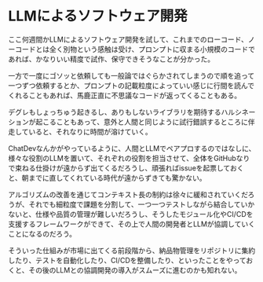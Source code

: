 # LLMによるソフトウェア開発

ここ何週間かLLMによるソフトウェア開発を試して、これまでのローコード、ノーコードとは全く別物という感触は受け、プロンプトに収まる小規模のコードであれば、かなりいい精度で試作、保守できそうなことが分かった。

一方で一度にゴソッと依頼しても一般論ではぐらかされてしまうので順を追って一つずつ依頼するとか、プロンプトの記載粒度によっていい感じに行間を読んでくれることもあれば、馬鹿正直に不思議なコードが返ってくることもある。

デグレもしょっちゅう起きるし、ありもしないライブラリを期待するハルシネーションが起こることもあって、意外と人間と同じように試行錯誤するところに伴走していると、それなりに時間が溶けていく。

ChatDevなんかがやっているように、人間とLLMでペアプロするのではなしに、様々な役割のLLMを置いて、それぞれの役割を担当させて、全体をGitHubなりで束ねる仕掛けが遠からず出てくるだろうし、頑張ればissueを起票しておくと、朝までに直してくれている時代が遠からずきても驚かない。

アルゴリズムの改善を通じてコンテキスト長の制約は徐々に緩和されていくだろうが、それでも細粒度で課題を分割して、一つ一つテストしながら結合していかないと、仕様や品質の管理が難しいだろうし、そうしたモジュール化やCI/CDを支援するフレームワークができて、その上で人間の開発者とLLMが協調していくことになるのだろう。

そういった仕組みが市場に出てくる前段階から、納品物管理をリポジトリに集約したり、テストを自動化したり、CI/CDを整備したり、といったことをやっておくと、その後のLLMとの協調開発の導入がスムーズに進むのかも知れない。
